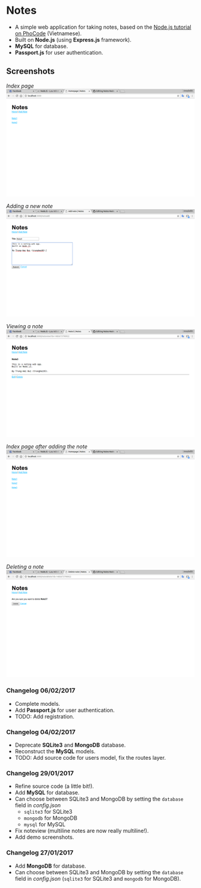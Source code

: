 # Notes

- A simple web application for taking notes, based on the [Node.js tutorial on PhoCode](http://phocode.com/javascript/nodejs-lap-trinh-web-voi-node-js/) (Vietnamese).
- Built on __Node.js__ (using __Express.js__ framework).
- __MySQL__ for database.
- __Passport.js__ for user authentication.

## Screenshots
*Index page*
![Index](./screenshots/index.png)

*Adding a new note*
![Add note](./screenshots/noteadd.png)

*Viewing a note*
![View note](./screenshots/noteview.png)

*Index page after adding the note*
![Index2](./screenshots/index2.png)

*Deleting a note*
![Delete note](./screenshots/notedelete.png)

### Changelog 06/02/2017

- Complete models.
- Add __Passport.js__ for user authentication.
- TODO: Add registration.

### Changelog 04/02/2017

- Deprecate __SQLite3__ and __MongoDB__ database.
- Reconstruct the __MySQL__ models.
- TODO: Add source code for users model, fix the routes layer.

### Changelog 29/01/2017

- Refine source code (a little bit!).
- Add __MySQL__ for database.
- Can choose between SQLite3 and MongoDB by setting the `database` field in *config.json*
  - `sqlite3` for SQLite3
  - `mongodb` for MongoDB
  - `mysql` for MySQL
- Fix noteview (multiline notes are now really multiline!).
- Add demo screenshots.

### Changelog 27/01/2017

- Add __MongoDB__ for database.
- Can choose between SQLite3 and MongoDB by setting the `database` field in *config.json* (`sqlite3` for SQLite3 and `mongodb` for MongoDB).
